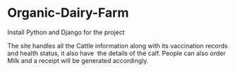 # Organic-Dairy-Farm
Install Python and Django for the project


The site handles all the Cattle information along with its vaccination records and health status, it also have  the details of the calf. People can also order Milk and a receipt will be generated accordingly.
